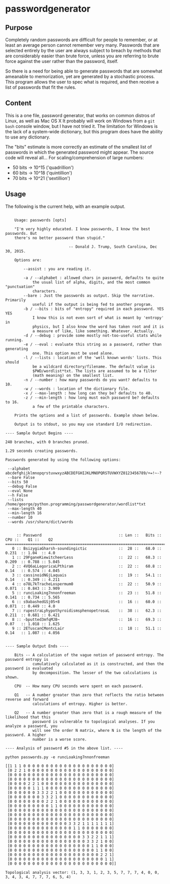 # passwordgenerator

## Purpose

Completely random passwords are difficult for people to remember, or 
at least an average person cannot remember very many. Passwords that
are selected entirely by the user are always subject to breach by 
methods that are considerably easier than brute force, unless you
are referring to brute force against the user rather than the password,
itself. 

So there is a need for being able to generate passwords that are somewhat
ameanable to memorization, yet are generated by a stochastic process.
This program allows the user to spec what is required, and then 
receive a list of passwords that fit the rules.

## Content

This is a one file, password generator, that works on common distros
of Linux, as well as Mac OS X It probably will work on Windows from a
`git bash` console window, but I have not tried it. The limitation for
Windows is the lack of a system-wide dictionary, but this program does
have the ability to use any dictionary.

The "bits" estimate is more correctly an estimate of the smallest list
of passwords in which the generated password might appear. The source
code will reveal all... For scaling/comprehension of large numbers:

- 50 bits -> 10^15 ('quadrillion')
- 60 bits -> 10^18 ('quintillion')
- 70 bits -> 10^21 ('sextillion')

## Usage

The following is the current help, with an example output.

```

    Usage: passwords [opts]

    "I'm very highly educated. I know passwords, I know the best passwords. But 
    there's no better password than stupid."

                            -- Donald J. Trump, South Carolina, Dec 30, 2015.

    Options are:

        --assist : you are reading it.

        -a / --alphabet : allowed chars in password, defaults to quite
            the usual list of alpha, digits, and the most common "punctuation"
            characters.
        --bare : Just the passwords as output. Skip the narrative. Primarily
            useful if the output is being fed to another program.
        -b / --bits : bits of "entropy" required in each password. YES YES
            I know this is not even sort of what is meant by 'entropy' in
            physics, but I also know the word has taken root and it is
            a measure of like, like something. Whatever. Actually. 
        -d / --debug : provide some mostly not-too-useful stats while running.
        -e / --eval : evaluate this string as a password, rather than generating
            one. This option must be used alone.
        -l / --lists : location of the 'well known words' lists. This should
            be a wildcard directory/filename. The default value is 
            $PWD/wordlist*txt. The lists are assumed to be a filter
            (math meaning) on the smallest list. 
        -n / --number : how many passwords do you want? defaults to 10. 
        -w / --words : location of the dictionary file.
        -x / --max-length : how long can they be? defaults to 40.
        -z / --min-length : how long must each password be? defaults to 16.
            a few of the printable characters.

    Prints the options and a list of passwords. Example shown below.

    Output is to stdout, so you may use standard I/O redirection.

---- Sample Output Begins ----

240 branches, with 0 branches pruned.

1.29 seconds creating passwords.

Passwords generated by using the following options:

 --alphabet abcdefghijklmnopqrstuvwxyzABCDEFGHIJKLMNOPQRSTUVWXYZ0123456789/+=!~-?
 --bare False
 --bits 50
 --debug False
 --eval None
 --h False
 --lists /home/george/python.programming/passwordgenerator/wordlist*txt
 --max-length 40
 --min-length 16
 --number 10
 --words /usr/share/dict/words


     :: Password                                  :: Len ::   Bits ::    CPU ::    Q1 ::    Q2
====================================================================================================
   0 :: BsizygiaGharsh-soundingictic              ::  28 ::   68.0 :: 0.231  :: 1.04  :: 4.0
   1 :: 29FganeKiewitcheerLess                    ::  22 ::   68.3 :: 0.209  :: 0.788 :: 5.045
   2 :: 4VQ6aLLegoricaLPthiram                    ::  22 ::   60.8 :: 0.14   :: 0.574 :: 4.045
   3 :: cassinoidNGjLaquais                       ::  19 ::   54.1 :: 0.14   :: 0.349 :: 4.211
   4 :: o78L7kTracheLospermum0                    ::  22 ::   50.9 :: 0.071  :: 0.843 :: 3.909
   5 :: runcLoaking7nnonfreeman                   ::  23 ::   51.8 :: 0.141  :: 0.734 :: 5.565
   6 :: s9abashedGSj05+8                          ::  16 ::   60.0 :: 0.071  :: 0.449 :: 4.0
   7 :: rupestraLyhypothyroidismsphenopetrosaL    ::  38 ::   62.3 :: 0.211  :: 0.681 :: 6.421
   8 :: -bputted3mfqMJB~                          ::  16 ::   69.3 :: 0.07   :: 1.018 :: 1.625
   9 :: 2ETuscanCMontcLair                        ::  18 ::   51.1 :: 0.14   :: 1.087 :: 4.056


---- Sample Output Ends ----

    Bits -- A calculation of the vague notion of password entropy. The password entropy is 
            cumulatively calculated as it is constructed, and then the password is evaluated
            by decomposition. The lesser of the two calculations is shown.

    CPU  -- How many CPU seconds were spent on each password.

    Q1   -- A number greater than zero that reflects the ratio between reverse and forward
            calculations of entropy. Higher is better.

    Q2   -- A number greater than zero that is a rough measure of the likelihood that this
            password is vulnerable to topological analyses. If you analyze a password, you
            will see the order N matrix, where N is the length of the password. A higher
            number is a worse score. 

---- Analysis of password #5 in the above list. ----

python passwords.py -e runcLoaking7nnonfreeman

[[1 1 1 0 0 0 0 0 0 0 0 0 0 0 0 0 0 0 0 0 0 0 0]
 [0 2 2 1 0 0 0 0 0 0 0 0 0 0 0 0 0 0 0 0 0 0 0]
 [0 0 0 0 0 0 0 0 0 0 0 0 0 0 0 0 0 0 0 0 0 0 0]
 [0 0 0 0 0 0 0 0 0 0 0 0 0 0 0 0 0 0 0 0 0 0 0]
 [0 0 0 0 2 2 1 0 0 0 0 0 0 0 0 0 0 0 0 0 0 0 0]
 [0 0 0 0 0 1 1 1 0 0 0 0 0 0 0 0 0 0 0 0 0 0 0]
 [0 0 0 0 0 0 3 3 2 2 1 0 0 0 0 0 0 0 0 0 0 0 0]
 [0 0 0 0 0 0 0 3 3 2 1 0 0 0 0 0 0 0 0 0 0 0 0]
 [0 0 0 0 0 0 0 0 2 2 1 0 0 0 0 0 0 0 0 0 0 0 0]
 [0 0 0 0 0 0 0 0 0 1 1 0 0 0 0 0 0 0 0 0 0 0 0]
 [0 0 0 0 0 0 0 0 0 0 0 0 0 0 0 0 0 0 0 0 0 0 0]
 [0 0 0 0 0 0 0 0 0 0 0 0 0 0 0 0 0 0 0 0 0 0 0]
 [0 0 0 0 0 0 0 0 0 0 0 0 0 0 0 0 0 0 0 0 0 0 0]
 [0 0 0 0 0 0 0 0 0 0 0 0 0 3 3 2 1 1 1 1 1 1 1]
 [0 0 0 0 0 0 0 0 0 0 0 0 0 0 1 1 0 0 0 0 0 0 0]
 [0 0 0 0 0 0 0 0 0 0 0 0 0 0 0 0 0 0 0 0 0 0 0]
 [0 0 0 0 0 0 0 0 0 0 0 0 0 0 0 0 3 3 2 2 1 1 1]
 [0 0 0 0 0 0 0 0 0 0 0 0 0 0 0 0 0 3 3 2 1 0 0]
 [0 0 0 0 0 0 0 0 0 0 0 0 0 0 0 0 0 0 1 1 0 0 0]
 [0 0 0 0 0 0 0 0 0 0 0 0 0 0 0 0 0 0 0 1 1 0 0]
 [0 0 0 0 0 0 0 0 0 0 0 0 0 0 0 0 0 0 0 0 2 2 1]
 [0 0 0 0 0 0 0 0 0 0 0 0 0 0 0 0 0 0 0 0 0 1 1]
 [0 0 0 0 0 0 0 0 0 0 0 0 0 0 0 0 0 0 0 0 0 0 0]]

Topological analysis vector: (1, 3, 3, 1, 2, 3, 5, 7, 7, 7, 4, 0, 0, 3, 4, 3, 4, 7, 7, 7, 6, 5, 4)

``` 
